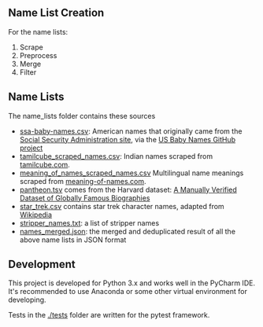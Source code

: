 
## Name List Creation
For the name lists:
1. Scrape
2. Preprocess
3. Merge
4. Filter

## Name Lists
The name_lists folder contains these sources
* [ssa-baby-names.csv](name_lists/ssa-baby-names.csv): American names that originally came from the [Social Security Administration site](https://www.ssa.gov/OACT/babynames/), via the [US Baby Names GitHub project](https://github.com/hadley/data-baby-names)
* [tamilcube_scraped_names.csv](name_lists/tamilcube_scraped_names.csv): Indian names scraped from [tamilcube.com](http://tamilcube.com/).
* [meaning_of_names_scraped_names.csv](name_lists/scraper_temp/meaning_of_names_initial_scraped_names.csv) Multilingual name meanings scraped from [meaning-of-names.com](https://meaning-of-names.com/).
* [pantheon.tsv](name_lists/pantheon.tsv) comes from the Harvard dataset: [A Manually Verified Dataset of Globally Famous Biographies](https://dataverse.harvard.edu/dataset.xhtml?persistentId=doi:10.7910/DVN/28201)
* [star_trek.csv](name_lists/star_trek.csv) contains star trek character names, adapted from [Wikipedia](https://en.wikipedia.org/wiki/List_of_Star_Trek_characters)
* [stripper_names.txt](name_lists/stripper_names.txt): a list of stripper names
* [names_merged.json](name_lists/names_merged.json): the merged and deduplicated result of all the above name lists in JSON format

## Development
This project is developed for Python 3.x and works well in the PyCharm IDE. It's recommended to use Anaconda or some other virtual environment for developing.

Tests in the [./tests](./tests`) folder are written for the pytest framework.
